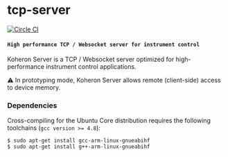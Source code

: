 # tcp-server

[![Circle CI](https://circleci.com/gh/Koheron/tcp-server.svg?style=shield)](https://circleci.com/gh/Koheron/tcp-server)

#### `High performance TCP / Websocket server for instrument control`

Koheron Server is a TCP / Websocket server optimized for high-performance instrument control applications.

:warning: In prototyping mode, Koheron Server allows remote (client-side) access to device memory.

### Dependencies

Cross-compiling for the Ubuntu Core distribution requires the following toolchains (`gcc version >= 4.8`):
```
$ sudo apt-get install gcc-arm-linux-gnueabihf
$ sudo apt-get install g++-arm-linux-gnueabihf
```


